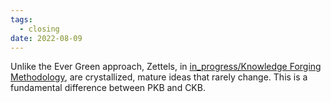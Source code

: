 ```yaml
---
tags:
  - closing
date: 2022-08-09
---
```


Unlike the Ever Green approach, Zettels, in [in_progress/Knowledge Forging Methodology](..\in_progress\Knowledge%20Forging%20Methodology.md), are crystallized, mature ideas that rarely change. This is a fundamental difference between PKB and CKB.
